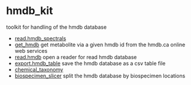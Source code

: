 # hmdb_kit

toolkit for handling of the hmdb database

+ [read.hmdb_spectrals](hmdb_kit/read.hmdb_spectrals.1) 
+ [get_hmdb](hmdb_kit/get_hmdb.1) get metabolite via a given hmdb id from the hmdb.ca online web services
+ [read.hmdb](hmdb_kit/read.hmdb.1) open a reader for read hmdb database
+ [export.hmdb_table](hmdb_kit/export.hmdb_table.1) save the hmdb database as a csv table file
+ [chemical_taxonomy](hmdb_kit/chemical_taxonomy.1) 
+ [biospecimen_slicer](hmdb_kit/biospecimen_slicer.1) split the hmdb database by biospecimen locations
